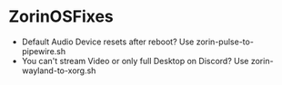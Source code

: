 # ZorinOSFixes

- Default Audio Device resets after reboot? Use zorin-pulse-to-pipewire.sh
- You can't stream Video or only full Desktop on Discord? Use zorin-wayland-to-xorg.sh
